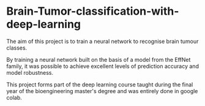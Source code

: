 # Brain-Tumor-classification-with-deep-learning
The aim of this project is to train a neural network to recognise brain tumour classes. 

By training a neural network built on the basis of a model from the EffNet family, it was possible to achieve excellent levels of prediction accuracy and model robustness.

This project forms part of the deep learning course taught during the final year of the bioengineering master's degree and was entirely done in google colab.
